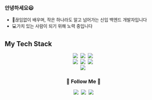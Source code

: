 ### 안녕하세요😃

- 👩‍끊임없이 배우며, 작은 하나라도 알고 넘어가는 신입 백엔드 개발자입니다
- 💻가치 있는 사람이 되기 위해 노력 중입니다

## My Tech Stack
<p align="center">
  <img src="https://img.shields.io/badge/JAVA-111111?style=flat-square&logo=Java&logoColor=white"/>&nbsp
  <img src="https://img.shields.io/badge/JSP-111111?style=flat-square&logo=JSP&logoColor=blue"/>&nbsp
  <img src="https://img.shields.io/badge/Spring-6DB33F?style=flat-square&logo=Spring&logoColor=white"/>&nbsp
  <br>
  <img src="https://img.shields.io/badge/HTML-E34F26?style=flat-square&logo=HTML&logoColor=green"/>&nbsp 
  <img src="https://img.shields.io/badge/CSS-1572B6?style=flat-square&logo=CSS&logoColor=lightgrey"/>&nbsp 
  <img src="https://img.shields.io/badge/Javascript-ffb13b?style=flat-square&logo=javascript&logoColor=9cf"/>&nbsp 
  <br>
  <img src="https://img.shields.io/badge/Oracle-F80000?style=flat-square&logo=Oracle&logoColor=blue"/>&nbsp 
</p>

<h3 align="center">🌈 Follow Me 🌈</h3>
<p align="center">
  <a href="https://velog.io/@hyeinisfree"><img src="https://img.shields.io/badge/Tech%20Blog-11B48A?style=flat-square&logo=Vimeo&logoColor=white&link=https://velog.io/@hyeinisfree"/></a>&nbsp
  <a href="https://www.instagram.com/dev.dobby/"><img src="https://img.shields.io/badge/Instagram-E4405F?style=flat-square&logo=Instagram&logoColor=white&link=https://www.instagram.com/hye_inisfree/"/></a>&nbsp
  <a href="mailto:kimhyein7110@gmail.com"><img src="https://img.shields.io/badge/Gmail-d14836?style=flat-square&logo=Gmail&logoColor=white&link=kimhyein7110@gmail.com"/></a>
</p>

